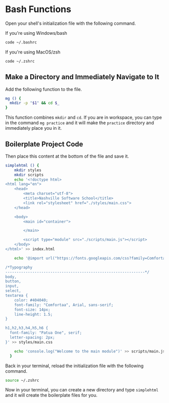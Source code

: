 # Bash Functions

Open your shell's initialization file with the following command.

If you're using Windows/bash

```sh
code ~/.bashrc
```

If you're using MacOS/zsh

```sh
code ~/.zshrc
```

## Make a Directory and Immediately Navigate to It

Add the following function to the file.

```sh
mg () {
  mkdir -p "$1" && cd $_
}
```

This function combines `mkdir` and `cd`. If you are in workspace, you can type in the command `mg practice` and it will make the `practice` directory and immediately place you in it.

## Boilerplate Project Code

Then place this content at the bottom of the file and save it.

```sh
simplehtml () {
    mkdir styles
    mkdir scripts
    echo '<!doctype html>
<html lang="en">
    <head>
        <meta charset="utf-8">
        <title>Nashville Software School</title>
        <link rel="stylesheet" href="./styles/main.css">
    </head>

    <body>
        <main id="container">

        </main>

        <script type="module" src="./scripts/main.js"></script>
    </body>
</html>' >> index.html

    echo '@import url("https://fonts.googleapis.com/css?family=Comfortaa|Patua+One");

/*Typography
--------------------------------------------------------------*/
body,
button,
input,
select,
textarea {
	color: #404040;
	font-family: "Comfortaa", Arial, sans-serif;
	font-size: 14px;
	line-height: 1.5;
}

h1,h2,h3,h4,h5,h6 {
  font-family: "Patua One", serif;
  letter-spacing: 2px;
}' >> styles/main.css

    echo 'console.log("Welcome to the main module")' >> scripts/main.js
  }
```

Back in your terminal, reload the initialization file with the following command.

```sh
source ~/.zshrc
```

Now in your terminal, you can create a new directory and type `simplehtml` and it will create the boilerplate files for you.
